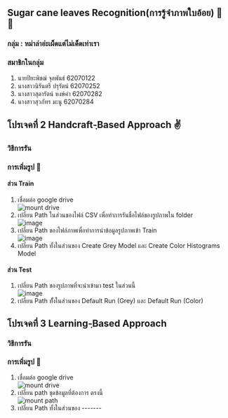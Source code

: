 ## Sugar cane leaves Recognition(การรู้จำภาพใบอ้อย) 🌿🍁

### กลุ่ม : หม่าล่าอ่ะเผ็ดแต่ไม่เด็ดเท่าเรา  

### สมาชิกในกลุ่ม 
1. นายปิยะพิชฌ์ จุลพันธ์ 62070122
2. นางสาวนิรันตรี  ปรุรัตน์ 62070252
3. นางสาวสุดารัตน์ หงษ์คำ 62070282
4. นางสาวสุวภัทร มะนู   62070284


## โปรเจคที่ 2 Handcraft-ฺBased Approach ✌
### วิธีการรัน

### การเพิ่มรูป 📸

#### ส่วน Train
1. เชื่อมต่อ google drive <br>
![mount drive](https://user-images.githubusercontent.com/73330190/119257740-ca915780-bbf0-11eb-863b-a00e396579e1.png)
2. เปลี่ยน Path ในส่วนของไฟล์ CSV เพื่อทำการรันชื่อไฟล์ของรูปภาพใน folder <br>
![image](https://user-images.githubusercontent.com/73290184/119261177-755d4200-bc00-11eb-9918-f67b011fdf5c.png)
3. เปลี่ยน Path ของไฟล์ภาพเพื่อทำการนำข้อมูลรูปภาพเข้า Train <br>
![image](https://user-images.githubusercontent.com/73290184/119261278-e3a20480-bc00-11eb-889e-27522955612d.png)
4. เปลี่ยน Path ทั้งในส่วนของ Create Grey Model และ Create Color Histograms Model <br>

#### ส่วน Test
1. เปลี่ยน Path ของรูปภาพที่จะนำเข้ามา test ในส่วนนี้ <br>
![image](https://user-images.githubusercontent.com/73290184/119261385-5ca15c00-bc01-11eb-8ddb-35cec93ea120.png)
2. เปลี่ยน Path ทัั้งในส่วนของ Default Run (Grey) และ Default Run (Color)

## โปรเจคที่ 3  Learning-ฺBased Approach 
### วิธีการรัน 

### การเพิ่มรูป 📸
1. เชื่อมต่อ google drive <br>
![mount drive](https://user-images.githubusercontent.com/73330190/119261570-2f08e280-bc02-11eb-98fb-536d5bd93ca3.png)
2. เปลี่ยน path ชุดข้อมูลที่ต้องการ ตรงนี้ <br>
![mount path](https://user-images.githubusercontent.com/73330190/119261575-37611d80-bc02-11eb-9578-52be4a617f8b.png)
3. เปลี่ยน Path ทั้งในส่วนของ ------- 
